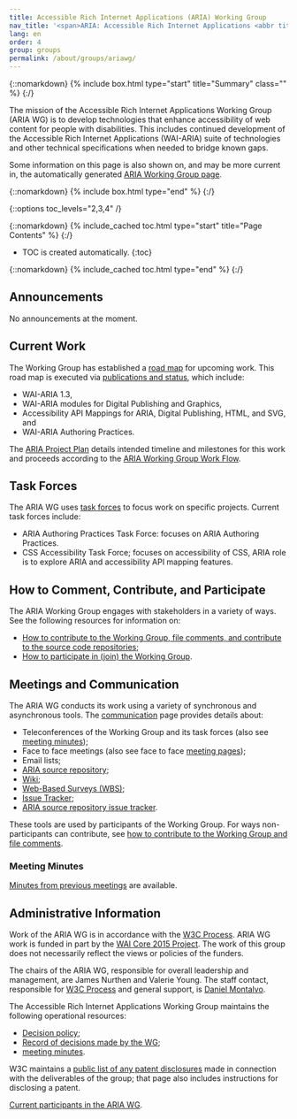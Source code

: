 ```yaml
---
title: Accessible Rich Internet Applications (ARIA) Working Group
nav_title: '<span>ARIA: Accessible Rich Internet Applications <abbr title="Working Group">WG</abbr></span>'
lang: en
order: 4
group: groups
permalink: /about/groups/ariawg/
---
```


{::nomarkdown}
{% include box.html type="start" title="Summary" class="" %}
{:/}

The mission of the Accessible Rich Internet Applications Working Group (ARIA WG) is to develop technologies that enhance accessibility of web content for people with disabilities. This includes continued development of the Accessible Rich Internet Applications (WAI-ARIA) suite of technologies and other technical specifications when needed to bridge known gaps.

Some information on this page is also shown on, and may be more current in, the automatically generated [ARIA Working Group page](https://www.w3.org/groups/wg/aria/).

{::nomarkdown}
{% include box.html type="end" %}
{:/}

{::options toc_levels="2,3,4" /}

{::nomarkdown}
{% include_cached toc.html type="start" title="Page Contents" %}
{:/}

-   TOC is created automatically.
{:toc}

{::nomarkdown}
{% include_cached toc.html type="end" %}
{:/}

## Announcements

No announcements at the moment.

## Current Work

The Working Group has established a [road map](roadmap) for upcoming work. This road map is executed via [publications and status](deliverables), which include:

- WAI-ARIA 1.3,
- WAI-ARIA modules for Digital Publishing and Graphics,
- Accessibility API Mappings for ARIA, Digital Publishing, HTML, and SVG, and
- WAI-ARIA Authoring Practices.

The [ARIA Project Plan](/about/groups/ariawg/planning/) details intended timeline and milestones for this work and proceeds according to the [ARIA Working Group Work Flow](/about/groups/ariawg/workflow/).

## Task Forces

The ARIA WG uses [task forces](task-forces) to focus work on specific projects. Current task forces include:

- ARIA Authoring Practices Task Force: focuses on ARIA Authoring Practices.
- CSS Accessibility Task Force; focuses on accessibility of CSS, ARIA role is to explore ARIA and accessibility API mapping features.

## How to Comment, Contribute, and Participate

The ARIA Working Group engages with stakeholders in a variety of ways. See the following resources for information on:

- [How to contribute to the Working Group, file comments, and contribute to the source code repositories](contribute);
- [How to participate in (join) the Working Group](https://www.w3.org/groups/wg/aria/instructions/).

## Meetings and Communication

The ARIA WG conducts its work using a variety of synchronous and asynchronous tools. The [communication](/about/groups/ariawg/communication/) page provides details about:

- Teleconferences of the Working Group and its task forces (also see [meeting minutes](https://www.w3.org/WAI/ARIA/minutes));
- Face to face meetings (also see face to face [meeting pages](https://www.w3.org/WAI/ARIA/wiki/Meetings));
- Email lists;
- [ARIA source repository](https://github.com/w3c/aria/);
- [Wiki](https://www.w3.org/WAI/ARIA/wiki/);
- [Web-Based Surveys (WBS)](https://www.w3.org//2002/09/wbs/83726/);
- [Issue Tracker](https://github.com/w3c/aria/issues);
- [ARIA source repository issue tracker](https://github.com/w3c/aria/issues).

These tools are used by participants of the Working Group. For ways non-participants can contribute, see [how to contribute to the Working Group and file comments](/about/groups/ariawg/contribute/).

### Meeting Minutes

[Minutes from previous meetings](https://www.w3.org/WAI/ARIA/minutes) are available.

## Administrative Information

Work of the ARIA WG is in accordance with the [W3C Process](https://www.w3.org/Process). ARIA WG work is funded in part by the [WAI Core 2015 Project](https://www.w3.org/WAI/Core2015/). The work of this group does not necessarily reflect the views or policies of the funders.

The chairs of the ARIA WG, responsible for overall leadership and management, are James Nurthen and Valerie Young. The staff contact, responsible for [W3C Process](https://www.w3.org/Process/) and general support, is [Daniel Montalvo](https://www.w3.org/staff#dmontalvo).

The Accessible Rich Internet Applications Working Group maintains the following operational resources:

- [Decision policy](/about/groups/ariawg/decision-policy/);
- [Record of decisions made by the WG](https://www.w3.org/WAI/ARIA/wiki/Decisions);
- [meeting minutes](https://www.w3.org/WAI/ARIA/minutes).

W3C maintains a [public list of any patent disclosures](http://www.w3.org/2004/01/pp-impl/83726/status) made in connection with the deliverables of the group; that page also includes instructions for disclosing a patent.

[Current participants in the ARIA WG](https://www.w3.org/groups/wg/aria/participants/).
